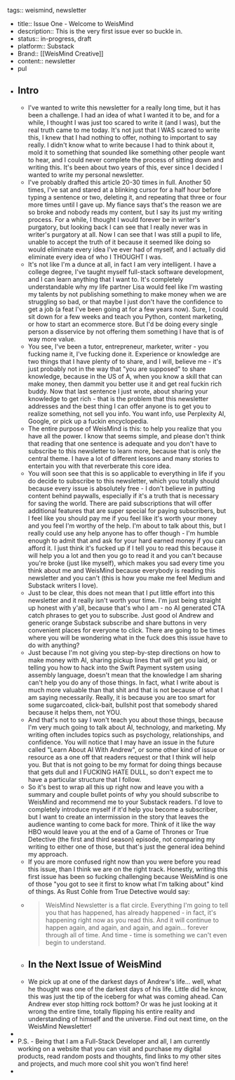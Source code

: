 tags:: weismind, newsletter

- title:: Issue One - Welcome to WeisMind
- description:: This is the very first issue ever so buckle in.
- status:: in-progress, draft
- platform:: Substack
- Brand:: [[WeisMind Creative]]
- content:: newsletter
- pul
- ## Intro
	- I've wanted to write this newsletter for a really long time, but it has been a challenge. I had an idea of what I wanted it to be, and for a while, I thought I was just too scared to write it (and I was), but the real truth came to me today. It's not just that I WAS scared to write this, I knew that I had nothing to offer, nothing to important to say really. I didn't know what to write because I had to think about it, mold it to something that sounded like something other people want to hear, and I could never complete the process of sitting down and writing this. It's been about two years of this, ever since I decided I wanted to write my personal newsletter.
	- I've probably drafted this article 20-30 times in full. Another 50 times, I've sat and stared at a blinking cursor for a half hour before typing a sentence or two, deleting it, and repeating that three or four more times until I gave up. My fiance says that's the reason we are so broke and nobody reads my content, but I say its just my writing process. For a while, I thought I would forever be in writer's purgatory, but looking back I can see that I really never was in writer's purgatory at all. Now I can see that I was still a pupil to life, unable to accept the truth of it because it  seemed like doing so would eliminate every idea I've ever had of myself, and I actually did eliminate every idea of who I THOUGHT I was.
	- It's not like I'm a dunce at all, in fact I am very intelligent. I have a college degree, I've taught myself full-stack software development, and I can learn anything that I want to. It's completely understandable why my life partner Lisa would feel like I'm wasting my talents by not publishing something to make money when we are struggling so bad, or that maybe I just don't have the confidence to get a job (a feat I've been going at for a few years now). Sure, I could sit down for a few weeks and teach you Python, content marketing, or how to start an ecommerce store. But I'd be doing every single person a disservice by not offering them something I have that is of way more value.
	- You see, I've been a tutor, entrepreneur, marketer, writer - you fucking name it, I've fucking done it. Experience or knowledge are two things that I have plenty of to share, and I will, believe me - it's just probably not in the way that "you are supposed" to share knowledge, because in the US of A, when you know a skill that can make money, then dammit you better use it and get real fuckin rich buddy. Now that last sentence I just wrote, about sharing your knowledge to get rich - that is the problem that this newsletter addresses and the best thing I can offer anyone is to get you to realize something, not sell you info. You want info, use Perplexity AI, Google, or pick up a fuckin encyclopedia.
	- The entire purpose of WeisMind is this: to help you realize that you have all the power. I know that seems simple, and please don't think that reading that one sentence is adequate and you don't have to subscribe to this newsletter to learn more, because that is only the central theme. I have a lot of different lessons and many stories to entertain you with that reverberate this core idea.
	- You will soon see that this is so applicable to everything in life if you do decide to subscribe to this newsletter, which you totally should because every issue is absolutely free - I don't believe in putting content behind paywalls, especially if it's a truth that is necessary for saving the world. There are paid subscriptions that will offer additional features that are super special for paying subscribers, but I feel like you should pay me if you feel like it's worth your money and you feel I'm worthy of the help. I'm about to talk about this, but I really could use any help anyone has to offer though - I'm humble enough to admit that and ask for your hard earned money if you can afford it. I just think it's fucked up if I tell you to read this because it will help you a lot and then you go to read it and you can't because you're broke (just like myself), which makes you sad every time you think about me and WeisMind because everybody is reading this newsletter and you can't (this is how you make me feel Medium and Substack writers I love).
	- Just to be clear, this does not mean that I put little effort into this newsletter and it really isn't worth your time. I'm just being straight up honest with y'all, because that's who I am - no AI generated CTA catch phrases to get you to subscribe. Just good ol Andrew and generic orange Substack subscribe and share buttons in very convenient places for everyone to click. There are going to be times where you will be wondering what in the fuck does this issue have to do with anything?
	- Just because I'm not giving you step-by-step directions on how to make money with AI, sharing pickup lines that will get you laid, or telling you how to hack into the Swift Payment system using assembly language, doesn't mean that the knowledge I am sharing can't help you do any of those things. In fact, what I write about is much more valuable than that shit and that is not because of what I am saying necessarily. Really, it is because you are too smart for some sugarcoated, click-bait, bullshit post that somebody shared because it helps them, not YOU.
	- And that's not to say I won't teach you about those things, because I'm very much going to talk about AI, technology, and marketing. My writing often includes topics such as psychology, relationships, and confidence. You will notice that I may have an issue in the future called "Learn About AI With Andrew", or some other kind of issue or resource as a one off that readers request or that I think will help you. But that is not going to be my format for doing things because that gets dull and I FUCKING HATE DULL, so don't expect me to have a particular structure that I follow.
	- So it's best to wrap all this up right now and leave you with a summary and couple bullet points of why you should subscribe to WeisMind and recommend me to your Substack readers. I'd love to completely introduce myself if it'd help you become a subscriber, but I want to create an intermission in the story that leaves the audience wanting to come back for more. Think of it like the way HBO would leave you at the end of a Game of Thrones or True Detective (the first and third season) episode, not comparing my writing to either one of those, but that's just the general idea behind my approach.
	- If you are more confused right now than you were before you read this issue, than I think we are on the right track. Honestly, writing this first issue has been so fucking challenging because WeisMind is one of those "you got to see it first to know what I'm talking about" kind of things. As Rust Cohle from True Detective would say:
	- > WeisMind Newsletter is a flat circle. Everything I'm going to tell you that has happened, has already happened - in fact, it's happening right now as you read this.  And it will continue to happen again, and again, and again, and again... forever through all of time. And time - time is something we can't even begin to understand.
	- ## In the Next Issue of WeisMind
	- We pick up at one of the darkest days of Andrew's life... well, what he thought was one of the darkest days of his life. Little did he know, this was just the tip of the iceberg for what was coming ahead. Can Andrew ever stop hitting rock bottom? Or was he just looking at it wrong the entire time, totally flipping his entire reality and understanding of himself and the universe. Find out next time, on the WeisMind Newsletter!
-
- P.S. - Being that I am a Full-Stack Developer and all, I am currently working on a website that you can visit and purchase my digital products, read random posts and thoughts, find links to my other sites and projects, and much more cool shit you won't find here!
-